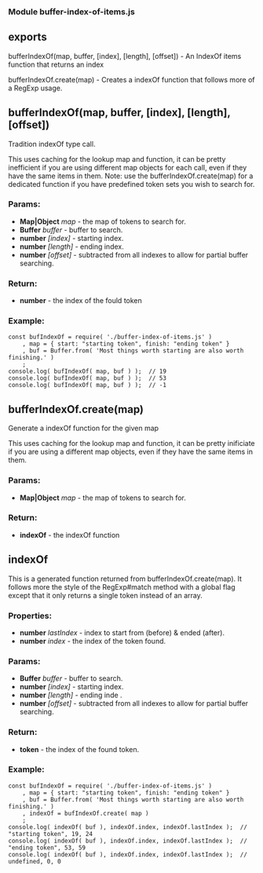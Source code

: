 ### Module buffer-index-of-items.js

## exports

bufferIndexOf(map, buffer, [index], [length], [offset]) - An IndexOf items function that returns an index

bufferIndexOf.create(map) - Creates a indexOf function that follows more of a RegExp usage.

## bufferIndexOf(map, buffer, [index], [length], [offset])

Tradition indexOf type call.

This uses caching for the lookup map and function, it can be pretty inefficient 
if you are using different map objects for each call, even if they have the 
same items in them.  Note: use the bufferIndexOf.create(map) for a dedicated 
function if you have predefined token sets you wish to search for.

### Params:

* **Map|Object** *map* - the map of tokens to search for.
* **Buffer** *buffer* - buffer to search.
* **number** *[index]* - starting index.
* **number** *[length]* - ending index.
* **number** *[offset]* - subtracted from all indexes to allow for partial buffer searching.

### Return:

* **number** - the index of the fould token

### Example:

```
const bufIndexOf = require( './buffer-index-of-items.js' )
    , map = { start: "starting token", finish: "ending token" }
    , buf = Buffer.from( 'Most things worth starting are also worth finishing.' )
    ;
console.log( bufIndexOf( map, buf ) );  // 19
console.log( bufIndexOf( map, buf ) );  // 53
console.log( bufIndexOf( map, buf ) );  // -1
```

## bufferIndexOf.create(map)

Generate a indexOf function for the given map

This uses caching for the lookup map and function, it can be pretty
inificiate if you are using a different map objects, even if they have
the same items in them.

### Params:

* **Map|Object** *map* - the map of tokens to search for.

### Return:

* **indexOf** - the indexOf function

## indexOf

This is a generated function returned from bufferIndexOf.create(map).  It follows more the 
style of the RegExp#match method with a global flag except that it only returns a single 
token instead of an array.

### Properties:

* **number** *lastIndex* - index to start from (before) & ended (after).
* **number** *index* - the index of the token found.

### Params:

* **Buffer** *buffer* - buffer to search.
* **number** *[index]* - starting index.
* **number** *[length]* - ending inde .
* **number** *[offset]* - subtracted from all indexes to allow for partial buffer searching.

### Return:

* **token** - the index of the found token.

### Example:

```
const bufIndexOf = require( './buffer-index-of-items.js' )
    , map = { start: "starting token", finish: "ending token" }
    , buf = Buffer.from( 'Most things worth starting are also worth finishing.' )
    , indexOf = bufIndexOf.create( map )
    ;
console.log( indexOf( buf ), indexOf.index, indexOf.lastIndex );  // "starting token", 19, 24
console.log( indexOf( buf ), indexOf.index, indexOf.lastIndex );  // "ending token", 53, 59
console.log( indexOf( buf ), indexOf.index, indexOf.lastIndex );  // undefined, 0, 0
```

